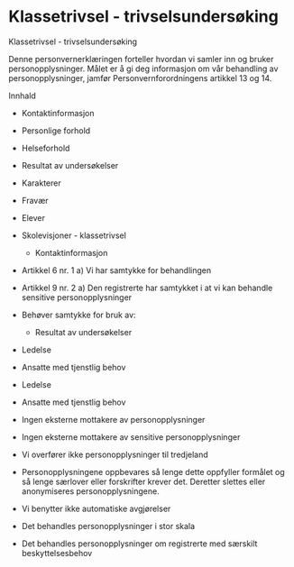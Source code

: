 # Klassetrivsel - trivselsundersøking

Klassetrivsel - trivselsundersøking

  

Denne personvernerklæringen forteller hvordan vi samler inn og bruker personopplysninger. Målet er å gi deg informasjon om vår behandling av personopplysninger, jamfør Personvernforordningens artikkel 13 og 14.

  

Innhald

*   Kontaktinformasjon  
    
*   Personlige forhold  
    
*   Helseforhold  
    
*   Resultat av undersøkelser  
    
*   Karakterer  
    
*   Fravær  
    
*   Elever  
    
*   Skolevisjoner - klassetrivsel  
    
    *   Kontaktinformasjon
    
*   Artikkel 6 nr. 1 a) Vi har samtykke for behandlingen  
    
*   Artikkel 9 nr. 2 a) Den registrerte har samtykket i at vi kan behandle sensitive personopplysninger  
    
*   Behøver samtykke for bruk av:  
    
    *   Resultat av undersøkelser
    
*   Ledelse  
    
*   Ansatte med tjenstlig behov  
    
*   Ledelse  
    
*   Ansatte med tjenstlig behov  
    
*   Ingen eksterne mottakere av personopplysninger  
    
*   Ingen eksterne mottakere av sensitive personopplysninger  
    
*   Vi overfører ikke personopplysninger til tredjeland  
    
*   Personopplysningene oppbevares så lenge dette oppfyller formålet og så lenge særlover eller forskrifter krever det. Deretter slettes eller anonymiseres personopplysningene.  
    
*   Vi benytter ikke automatiske avgjørelser  
    
*   Det behandles personopplysninger i stor skala  
    
*   Det behandles personopplysninger om registrerte med særskilt beskyttelsesbehov